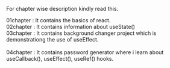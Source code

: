 For chapter wise description kindly read this.

01chapter : It contains the basics of react.<br>
02chapter : It contains information about useState()<br>
03chapter : It contains background changer project which is demonstrationg the use of useEffect.<br>   
04chapter : It contains password generator where i learn about useCallback(), useEffect(), useRef() hooks.
